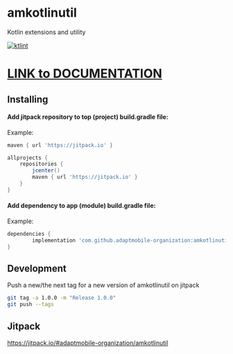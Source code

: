 # amkotlinutil
Kotlin extensions and utility

[![ktlint](https://img.shields.io/badge/code%20style-%E2%9D%A4-FF4081.svg)](https://ktlint.github.io/)

# [LINK to DOCUMENTATION](https://amkotlinutil-docs.firebaseapp.com/)

## Installing

#### Add jitpack repository to top (project) build.gradle file:

Example:
```groovy
maven { url 'https://jitpack.io' }

allprojects {
    repositories {
        jcenter()
        maven { url 'https://jitpack.io' }
    }
}
```

#### Add dependency to app (module) build.gradle file:

Example:
```groovy
dependencies {
        implementation 'com.github.adaptmobile-organization:amkotlinutil:<current_version>'
}
```
    
## Development

Push a new/the next tag for a new version of amkotlinutil on jitpack

```bash
git tag -a 1.0.0 -m "Release 1.0.0"
git push --tags
```

## Jitpack

https://jitpack.io/#adaptmobile-organization/amkotlinutil
